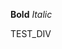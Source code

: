 ﻿---
Author:
  Id: TEST_AUTHOR_ID_1
  ImageUrl: TEST_AUTHOR_IMAGE_URL_1
  Name: TEST_AUTHOR_NAME_1
  SourceId: TEST_AUTHOR_SOURCE_ID_1
  Url: TEST_AUTHOR_URL_1
ImageUrl: TEST_IMAGE_URL_1
PublishedAt: 2020-01-02
Slug: TEST_SLUG_1
SourceUrl: TEST_SOURCE_URL_1
Summary: TEST_SUMMARY_1
Tags:
- TEST_TAG_1
- TEST_TAG_2
- TEST_TAG_3
- "Test Tag with .NET in it"
Title: "TEST TITLE WITH . IN IT"
BlogKey: test_blog_key_1
Hash: TEST_HASH_1
Id: TEST_ID_1
SourceId: TEST_SOURCE_ID_1
UpdatedAt: 2020-02-04T16:17:00Z
---

**Bold** *Italic* <script>alert('should not show')</script>

<div>TEST_DIV</div>